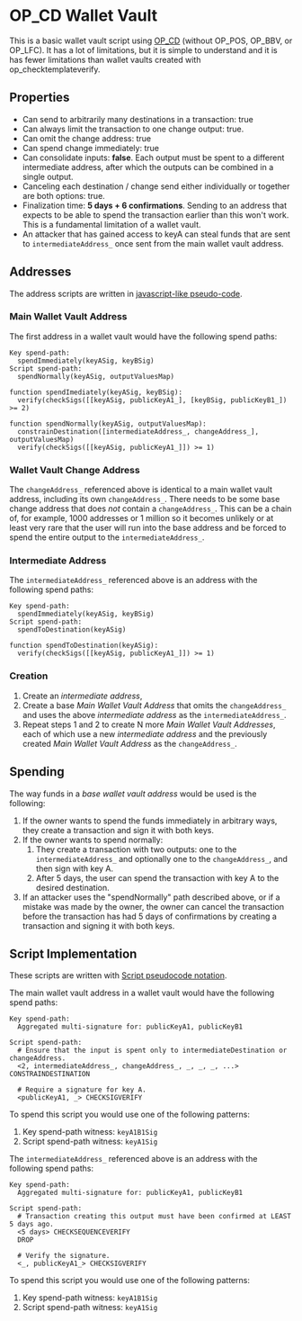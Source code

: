 # OP_CD Wallet Vault

This is a basic wallet vault script using [OP_CD](bip-constraindestination.md) (without OP_POS, OP_BBV, or OP_LFC). It has a lot of limitations, but it is simple to understand and it is has fewer limitations than wallet vaults created with op_checktemplateverify. 

## Properties

* Can send to arbitrarily many destinations in a transaction: true
* Can always limit the transaction to one change output: true.
* Can omit the change address: true
* Can spend change immediately: true
* Can consolidate inputs: **false**. Each output must be spent to a different intermediate address, after which the outputs can be combined in a single output.
* Canceling each destination / change send either individually or together are both options: true.
* Finalization time: **5 days + 6 confirmations**. Sending to an address that expects to be able to spend the transaction earlier than this won't work. This is a fundamental limitation of a wallet vault.
* An attacker that has gained access to keyA can steal funds that are sent to `intermediateAddress_` once sent from the main wallet vault address.

## Addresses

The address scripts are written in [javascript-like pseudo-code](../notation.md).

### Main Wallet Vault Address

The first address in a wallet vault would have the following spend paths:

```
Key spend-path:    
  spendImmediately(keyASig, keyBSig)
Script spend-path: 
  spendNormally(keyASig, outputValuesMap)

function spendImediately(keyASig, keyBSig):
  verify(checkSigs([[keyASig, publicKeyA1_], [keyBSig, publicKeyB1_]) >= 2)

function spendNormally(keyASig, outputValuesMap):
  constrainDestination([intermediateAddress_, changeAddress_], outputValuesMap)
  verify(checkSigs([[keyASig, publicKeyA1_]]) >= 1)
```

### Wallet Vault Change Address

The `changeAddress_` referenced above is identical to a main wallet vault address, including its own `changeAddress_`. There needs to be some base change address that does *not* contain a `changeAddress_`. This can be a chain of, for example, 1000 addresses or 1 million so it becomes unlikely or at least very rare that the user will run into the base address and be forced to spend the entire output to the `intermediateAddress_`.

### Intermediate Address

The `intermediateAddress_` referenced above is an address with the following spend paths:

```
Key spend-path:
  spendImmediately(keyASig, keyBSig)
Script spend-path:
  spendToDestination(keyASig)

function spendToDestination(keyASig):
  verify(checkSigs([[keyASig, publicKeyA1_]]) >= 1)
```

### Creation

1. Create an *intermediate address*,
2. Create a base *Main Wallet Vault Address* that omits the `changeAddress_` and uses the above *intermediate address* as the `intermediateAddress_`.
3. Repeat steps 1 and 2 to create N more *Main Wallet Vault Addresses*, each of which use a new *intermediate address* and the previously created *Main Wallet Vault Address* as the `changeAddress_`. 

## Spending

The way funds in a *base wallet vault address* would be used is the following:

1. If the owner wants to spend the funds immediately in arbitrary ways, they create a transaction and sign it with both keys.
2. If the owner wants to spend normally:
   1. They create a transaction with two outputs: one to the `intermediateAddress_` and optionally one to the `changeAddress_`, and then sign with key A.
   3. After 5 days, the user can spend the transaction with key A to the desired destination.
3. If an attacker uses the "spendNormally" path described above, or if a mistake was made by the owner, the owner can cancel the transaction before the transaction has had 5 days of confirmations by creating a transaction and signing it with both keys.

## Script Implementation

These scripts are written with [Script pseudocode notation](../notation.md).

The main wallet vault address in a wallet vault would have the following spend paths:

```
Key spend-path:    
  Aggregated multi-signature for: publicKeyA1, publicKeyB1

Script spend-path:  
  # Ensure that the input is spent only to intermediateDestination or changeAddress.
  <2, intermediateAddress_, changeAddress_, _, _, _, ...> CONSTRAINDESTINATION
  
  # Require a signature for key A.
  <publicKeyA1, _> CHECKSIGVERIFY
```

To spend this script you would use one of the following patterns:

1. Key spend-path witness: `keyA1B1Sig`
2. Script spend-path witness:  `keyA1Sig`

The `intermediateAddress_` referenced above is an address with the following spend paths:

```
Key spend-path: 
  Aggregated multi-signature for: publicKeyA1, publicKeyB1
  
Script spend-path: 
  # Transaction creating this output must have been confirmed at LEAST 5 days ago.
  <5 days> CHECKSEQUENCEVERIFY
  DROP
  
  # Verify the signature.
  <_, publicKeyA1_> CHECKSIGVERIFY
```

To spend this script you would use one of the following patterns:

1. Key spend-path witness: `keyA1B1Sig`
2. Script spend-path witness: `keyA1Sig`
